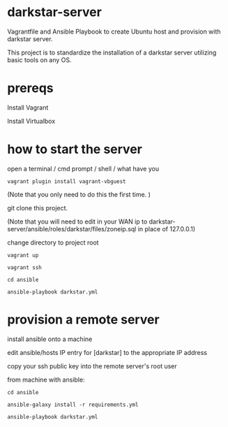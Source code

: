 # darkstar-server
Vagrantfile and Ansible Playbook to create Ubuntu host and provision with darkstar server. 

This project is to standardize the installation of a darkstar server utilizing basic tools on any OS. 

# prereqs
Install Vagrant

Install Virtualbox

# how to start the server 
open a terminal / cmd prompt / shell / what have you

`vagrant plugin install vagrant-vbguest`

(Note that you only need to do this the first time. )

git clone this project.

(Note that you will need to edit in your WAN ip to darkstar-server/ansible/roles/darkstar/files/zoneip.sql in place of 127.0.0.1)

change directory to project root

`vagrant up`

`vagrant ssh`

`cd ansible`

`ansible-playbook darkstar.yml`


# provision a remote server
install ansible onto a machine

edit ansible/hosts IP entry for [darkstar] to the appropriate IP address

copy your ssh public key into the remote server's root user

from machine with ansible: 

`cd ansible`

`ansible-galaxy install -r requirements.yml`

`ansible-playbook darkstar.yml`
